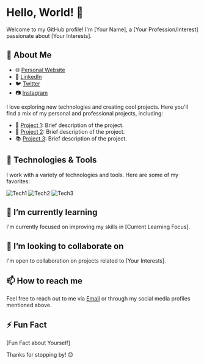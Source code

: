 # Hello, World! 👋

Welcome to my GitHub profile! I'm [Your Name], a [Your Profession/Interest] passionate about [Your Interests].

## 🚀 About Me

- 🌐 [Personal Website](https://yourwebsite.com)
- 💼 [LinkedIn](https://linkedin.com/in/yourlinkedin)
- 🐦 [Twitter](https://twitter.com/yourtwitter)
- 📷 [Instagram](https://instagram.com/yourinstagram)

I love exploring new technologies and creating cool projects. Here you'll find a mix of my personal and professional projects, including:

- 🚀 [Project 1](link-to-project-1): Brief description of the project.
- 🌟 [Project 2](link-to-project-2): Brief description of the project.
- 📚 [Project 3](link-to-project-3): Brief description of the project.

## 🔧 Technologies & Tools

I work with a variety of technologies and tools. Here are some of my favorites:

![Tech1](https://img.shields.io/badge/-Tech1-333333?style=flat&logo=tech1&logoColor=white)
![Tech2](https://img.shields.io/badge/-Tech2-333333?style=flat&logo=tech2&logoColor=white)
![Tech3](https://img.shields.io/badge/-Tech3-333333?style=flat&logo=tech3&logoColor=white)

## 🌱 I’m currently learning

I'm currently focused on improving my skills in [Current Learning Focus].

## 👯 I’m looking to collaborate on

I'm open to collaboration on projects related to [Your Interests].

## 📫 How to reach me

Feel free to reach out to me via [Email](mailto:youremail@example.com) or through my social media profiles mentioned above.

## ⚡ Fun Fact

[Fun Fact about Yourself]

Thanks for stopping by! 😊

